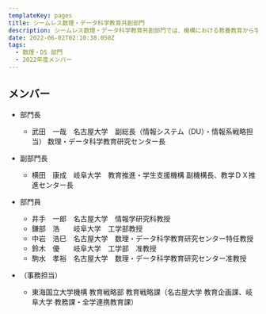```yaml
---
templateKey: pages
title: シームレス数理・データ科学教育共創部門
description: シームレス数理・データ科学教育共創部門では、機構における教養教育から学部専門教育、大学院教育までシームレスな数理・データ科学教育を推進します。また、両大学が連係した大学院・社会人を対象としたデータサイエンティスト育成事業を実施します。
date: 2022-06-02T02:10:38.050Z
tags:
  - 数理・DS 部⾨
  - 2022年度メンバー
---
```

## メンバー

* 部門長

  * 武田　一哉　名古屋大学　副総長（情報システム（DU）・情報系戦略担当） 数理・データ科学教育研究センター長
* 副部門長

  * 横田　康成　岐阜大学　教育推進・学生支援機構 副機構長、教学ＤＸ推進センター長
* 部門員

  * 井手　一郎　名古屋大学　情報学研究科教授
  * 鎌部　浩　　岐阜大学　工学部教授　
  * 中岩　浩巳　名古屋大学　数理・データ科学教育研究センター特任教授
  * 鈴木　優　　岐阜大学　工学部　准教授
  * 駒水　孝裕　名古屋大学　数理・データ科学教育研究センター准教授	
* （事務担当）

  * 東海国立大学機構 教育戦略部 教育戦略課（名古屋大学 教育企画課、岐阜大学 教務課・全学連携教育課）